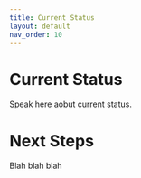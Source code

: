 ```yaml
---
title: Current Status
layout: default
nav_order: 10
---
```


# Current Status

Speak here aobut current status.


# Next Steps

Blah blah blah
